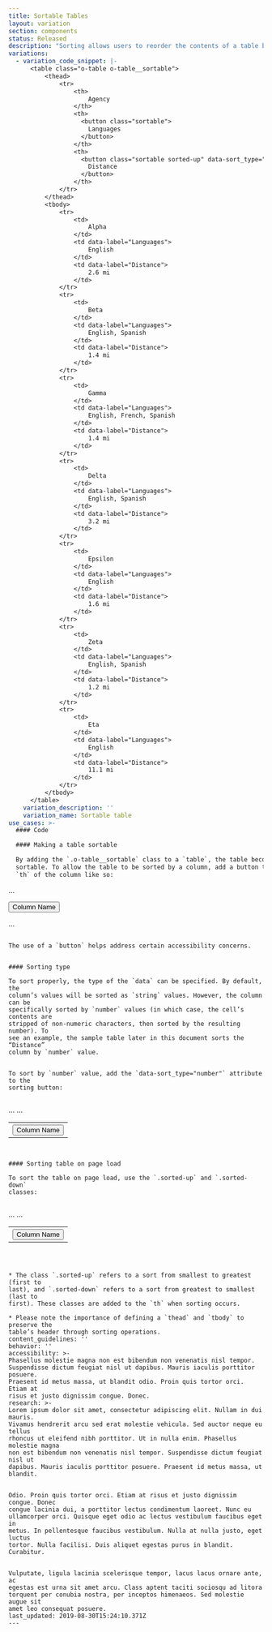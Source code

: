 ```yaml
---
title: Sortable Tables
layout: variation
section: components
status: Released
description: "Sorting allows users to reorder the contents of a table by a sortable column of their choice.\n\nAny column that can sort needs to be specified in the table’s markup. When the table loads, it should be sorted by one of the sortable columns by default and indicate which column is already sorted. Not every column of a table needs to be sortable.\n\nAt large screen sizes, tables can be sorted using the header of any sortable column.\n* The currently sorted column is marked with an up or down triangle for ascending and descending sorts, respectively\n* On hover, the currently sorted column shows the opposite triangle\n* Columns that can sort show an up triangle on hover\n* Columns that cannot sort show nothing on hover\n\nIf sorting is needed for smaller screens, use a filter-like expandable with a sorting control (or add a sorting control to the existing filter if the table has one) that only appears when the table switches from tabular to stacked.\n\nMore information can be found at:\n\n* http://cfpb.github.io/design-manual/page-components/tables.html\t\n* https://cfpb.github.io/capital-framework/components/cf-tables/#sortable-tables"
variations:
  - variation_code_snippet: |-
      <table class="o-table o-table__sortable">
          <thead>
              <tr>
                  <th>
                      Agency
                  </th>
                  <th>
                    <button class="sortable">
                      Languages
                    </button>
                  </th>
                  <th>
                    <button class="sortable sorted-up" data-sort_type="number">
                      Distance
                    </button>
                  </th>
              </tr>
          </thead>
          <tbody>
              <tr>
                  <td>
                      Alpha
                  </td>
                  <td data-label="Languages">
                      English
                  </td>
                  <td data-label="Distance">
                      2.6 mi
                  </td>
              </tr>
              <tr>
                  <td>
                      Beta
                  </td>
                  <td data-label="Languages">
                      English, Spanish
                  </td>
                  <td data-label="Distance">
                      1.4 mi
                  </td>
              </tr>
              <tr>
                  <td>
                      Gamma
                  </td>
                  <td data-label="Languages">
                      English, French, Spanish
                  </td>
                  <td data-label="Distance">
                      1.4 mi
                  </td>
              </tr>
              <tr>
                  <td>
                      Delta
                  </td>
                  <td data-label="Languages">
                      English, Spanish
                  </td>
                  <td data-label="Distance">
                      3.2 mi
                  </td>
              </tr>
              <tr>
                  <td>
                      Epsilon
                  </td>
                  <td data-label="Languages">
                      English
                  </td>
                  <td data-label="Distance">
                      1.6 mi
                  </td>
              </tr>
              <tr>
                  <td>
                      Zeta
                  </td>
                  <td data-label="Languages">
                      English, Spanish
                  </td>
                  <td data-label="Distance">
                      1.2 mi
                  </td>
              </tr>
              <tr>
                  <td>
                      Eta
                  </td>
                  <td data-label="Languages">
                      English
                  </td>
                  <td data-label="Distance">
                      11.1 mi
                  </td>
              </tr>
          </tbody>
      </table>
    variation_description: ''
    variation_name: Sortable table
use_cases: >-
  #### Code

  #### Making a table sortable

  By adding the `.o-table__sortable` class to a `table`, the table becomes
  sortable. To allow the table to be sorted by a column, add a button to the
  `th` of the column like so:


  ```

  …

  <button class="sortable">
      Column Name
  </button>

  …

  ```

  The use of a `button` helps address certain accessibility concerns.


  #### Sorting type

  To sort properly, the type of the `data` can be specified. By default, the
  column’s values will be sorted as `string` values. However, the column can be
  specifically sorted by `number` values (in which case, the cell’s contents are
  stripped of non-numeric characters, then sorted by the resulting number). To
  see an example, the sample table later in this document sorts the “Distance”
  column by `number` value.


  To sort by `number` value, add the `data-sort_type="number"` attribute to the
  sorting button:


  ```

  <table class="o-table o-table__sortable">
      …
          <th>
              <button class="sortable" data-sort_type="number">Column Name</button>
          </th>
      …
  </table>

  ```


  #### Sorting table on page load

  To sort the table on page load, use the `.sorted-up` and `.sorted-down`
  classes:


  ```

  <table class="o-table o-table__sortable">
      …
          <th>
              <button class="sortable sorted-up">Column Name</button>
          </th>
      …
  </table>

  ```



  * The class `.sorted-up` refers to a sort from smallest to greatest (first to
  last), and `.sorted-down` refers to a sort from greatest to smallest (last to
  first). These classes are added to the `th` when sorting occurs.

  * Please note the importance of defining a `thead` and `tbody` to preserve the
  table’s header through sorting operations.
content_guidelines: ''
behavior: ''
accessibility: >-
  Phasellus molestie magna non est bibendum non venenatis nisl tempor.
  Suspendisse dictum feugiat nisl ut dapibus. Mauris iaculis porttitor posuere.
  Praesent id metus massa, ut blandit odio. Proin quis tortor orci. Etiam at
  risus et justo dignissim congue. Donec.
research: >-
  Lorem ipsum dolor sit amet, consectetur adipiscing elit. Nullam in dui mauris.
  Vivamus hendrerit arcu sed erat molestie vehicula. Sed auctor neque eu tellus
  rhoncus ut eleifend nibh porttitor. Ut in nulla enim. Phasellus molestie magna
  non est bibendum non venenatis nisl tempor. Suspendisse dictum feugiat nisl ut
  dapibus. Mauris iaculis porttitor posuere. Praesent id metus massa, ut
  blandit.


  Odio. Proin quis tortor orci. Etiam at risus et justo dignissim congue. Donec
  congue lacinia dui, a porttitor lectus condimentum laoreet. Nunc eu
  ullamcorper orci. Quisque eget odio ac lectus vestibulum faucibus eget in
  metus. In pellentesque faucibus vestibulum. Nulla at nulla justo, eget luctus
  tortor. Nulla facilisi. Duis aliquet egestas purus in blandit. Curabitur.


  Vulputate, ligula lacinia scelerisque tempor, lacus lacus ornare ante, ac
  egestas est urna sit amet arcu. Class aptent taciti sociosqu ad litora
  torquent per conubia nostra, per inceptos himenaeos. Sed molestie augue sit
  amet leo consequat posuere.
last_updated: 2019-08-30T15:24:10.371Z
---
```

